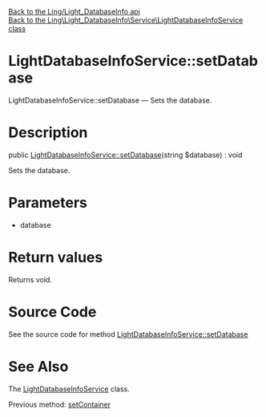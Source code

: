 [Back to the Ling/Light_DatabaseInfo api](https://github.com/lingtalfi/Light_DatabaseInfo/blob/master/doc/api/Ling/Light_DatabaseInfo.md)<br>
[Back to the Ling\Light_DatabaseInfo\Service\LightDatabaseInfoService class](https://github.com/lingtalfi/Light_DatabaseInfo/blob/master/doc/api/Ling/Light_DatabaseInfo/Service/LightDatabaseInfoService.md)


LightDatabaseInfoService::setDatabase
================



LightDatabaseInfoService::setDatabase — Sets the database.




Description
================


public [LightDatabaseInfoService::setDatabase](https://github.com/lingtalfi/Light_DatabaseInfo/blob/master/doc/api/Ling/Light_DatabaseInfo/Service/LightDatabaseInfoService/setDatabase.md)(string $database) : void




Sets the database.




Parameters
================


- database

    


Return values
================

Returns void.








Source Code
===========
See the source code for method [LightDatabaseInfoService::setDatabase](https://github.com/lingtalfi/Light_DatabaseInfo/blob/master/Service/LightDatabaseInfoService.php#L129-L132)


See Also
================

The [LightDatabaseInfoService](https://github.com/lingtalfi/Light_DatabaseInfo/blob/master/doc/api/Ling/Light_DatabaseInfo/Service/LightDatabaseInfoService.md) class.

Previous method: [setContainer](https://github.com/lingtalfi/Light_DatabaseInfo/blob/master/doc/api/Ling/Light_DatabaseInfo/Service/LightDatabaseInfoService/setContainer.md)<br>

